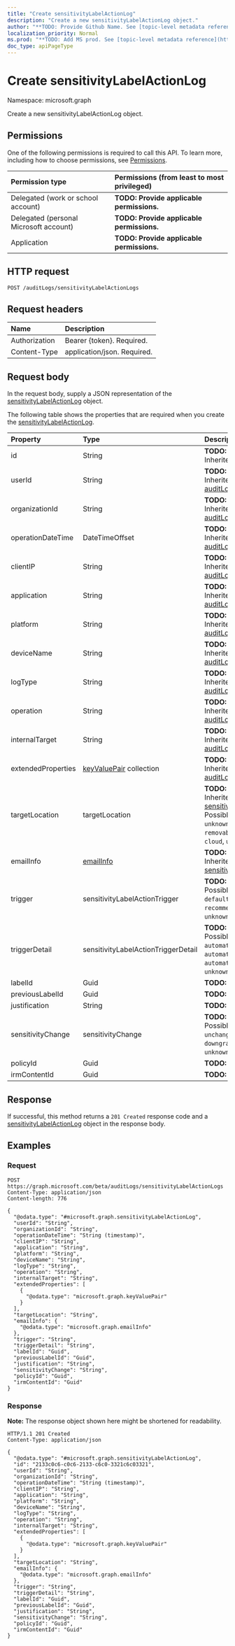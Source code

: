 ```yaml
---
title: "Create sensitivityLabelActionLog"
description: "Create a new sensitivityLabelActionLog object."
author: "**TODO: Provide Github Name. See [topic-level metadata reference](https://msgo.azurewebsites.net/add/document/guidelines/metadata.html#topic-level-metadata)**"
localization_priority: Normal
ms.prod: "**TODO: Add MS prod. See [topic-level metadata reference](https://msgo.azurewebsites.net/add/document/guidelines/metadata.html#topic-level-metadata)**"
doc_type: apiPageType
---
```


# Create sensitivityLabelActionLog
Namespace: microsoft.graph

Create a new sensitivityLabelActionLog object.

## Permissions
One of the following permissions is required to call this API. To learn more, including how to choose permissions, see [Permissions](/graph/permissions-reference).

|Permission type|Permissions (from least to most privileged)|
|:---|:---|
|Delegated (work or school account)|**TODO: Provide applicable permissions.**|
|Delegated (personal Microsoft account)|**TODO: Provide applicable permissions.**|
|Application|**TODO: Provide applicable permissions.**|

## HTTP request

<!-- {
  "blockType": "ignored"
}
-->
``` http
POST /auditLogs/sensitivityLabelActionLogs
```

## Request headers
|Name|Description|
|:---|:---|
|Authorization|Bearer {token}. Required.|
|Content-Type|application/json. Required.|

## Request body
In the request body, supply a JSON representation of the [sensitivityLabelActionLog](../resources/sensitivitylabelactionlog.md) object.

The following table shows the properties that are required when you create the [sensitivityLabelActionLog](../resources/sensitivitylabelactionlog.md).

|Property|Type|Description|
|:---|:---|:---|
|id|String|**TODO: Add Description** Inherited from [entity](../resources/entity.md)|
|userId|String|**TODO: Add Description** Inherited from [auditLogBase](../resources/auditlogbase.md)|
|organizationId|String|**TODO: Add Description** Inherited from [auditLogBase](../resources/auditlogbase.md)|
|operationDateTime|DateTimeOffset|**TODO: Add Description** Inherited from [auditLogBase](../resources/auditlogbase.md)|
|clientIP|String|**TODO: Add Description** Inherited from [auditLogBase](../resources/auditlogbase.md)|
|application|String|**TODO: Add Description** Inherited from [auditLogBase](../resources/auditlogbase.md)|
|platform|String|**TODO: Add Description** Inherited from [auditLogBase](../resources/auditlogbase.md)|
|deviceName|String|**TODO: Add Description** Inherited from [auditLogBase](../resources/auditlogbase.md)|
|logType|String|**TODO: Add Description** Inherited from [auditLogBase](../resources/auditlogbase.md)|
|operation|String|**TODO: Add Description** Inherited from [auditLogBase](../resources/auditlogbase.md)|
|internalTarget|String|**TODO: Add Description** Inherited from [auditLogBase](../resources/auditlogbase.md)|
|extendedProperties|[keyValuePair](../resources/synchronization-keyvaluepair.md) collection|**TODO: Add Description** Inherited from [auditLogBase](../resources/auditlogbase.md)|
|targetLocation|targetLocation|**TODO: Add Description** Inherited from [sensitivityLabelLogBase](../resources/sensitivitylabellogbase.md). Possible values are: `unknown`, `localMedia`, `removableMedia`, `fileshare`, `cloud`, `unknownFutureValue`.|
|emailInfo|[emailInfo](../resources/emailinfo.md)|**TODO: Add Description** Inherited from [sensitivityLabelLogBase](../resources/sensitivitylabellogbase.md)|
|trigger|sensitivityLabelActionTrigger|**TODO: Add Description**. Possible values are: `default`, `manual`, `recommended`, `automatic`, `unknownFutureValue`.|
|triggerDetail|sensitivityLabelActionTriggerDetail|**TODO: Add Description**. Possible values are: `none`, `automaticByPolicyMatch`, `automaticByReplyOrForward`, `automaticByHierarchy`, `unknownFutureValue`.|
|labelId|Guid|**TODO: Add Description**|
|previousLabelId|Guid|**TODO: Add Description**|
|justification|String|**TODO: Add Description**|
|sensitivityChange|sensitivityChange|**TODO: Add Description**. Possible values are: `unchanged`, `upgraded`, `downgraded`, `unknownFutureValue`.|
|policyId|Guid|**TODO: Add Description**|
|irmContentId|Guid|**TODO: Add Description**|



## Response

If successful, this method returns a `201 Created` response code and a [sensitivityLabelActionLog](../resources/sensitivitylabelactionlog.md) object in the response body.

## Examples

### Request
<!-- {
  "blockType": "request",
  "name": "create_sensitivitylabelactionlog_from_"
}
-->
``` http
POST https://graph.microsoft.com/beta/auditLogs/sensitivityLabelActionLogs
Content-Type: application/json
Content-length: 776

{
  "@odata.type": "#microsoft.graph.sensitivityLabelActionLog",
  "userId": "String",
  "organizationId": "String",
  "operationDateTime": "String (timestamp)",
  "clientIP": "String",
  "application": "String",
  "platform": "String",
  "deviceName": "String",
  "logType": "String",
  "operation": "String",
  "internalTarget": "String",
  "extendedProperties": [
    {
      "@odata.type": "microsoft.graph.keyValuePair"
    }
  ],
  "targetLocation": "String",
  "emailInfo": {
    "@odata.type": "microsoft.graph.emailInfo"
  },
  "trigger": "String",
  "triggerDetail": "String",
  "labelId": "Guid",
  "previousLabelId": "Guid",
  "justification": "String",
  "sensitivityChange": "String",
  "policyId": "Guid",
  "irmContentId": "Guid"
}
```


### Response
**Note:** The response object shown here might be shortened for readability.
<!-- {
  "blockType": "response",
  "truncated": true,
  "@odata.type": "microsoft.graph.sensitivityLabelActionLog"
}
-->
``` http
HTTP/1.1 201 Created
Content-Type: application/json

{
  "@odata.type": "#microsoft.graph.sensitivityLabelActionLog",
  "id": "2133c0c6-c0c6-2133-c6c0-3321c6c03321",
  "userId": "String",
  "organizationId": "String",
  "operationDateTime": "String (timestamp)",
  "clientIP": "String",
  "application": "String",
  "platform": "String",
  "deviceName": "String",
  "logType": "String",
  "operation": "String",
  "internalTarget": "String",
  "extendedProperties": [
    {
      "@odata.type": "microsoft.graph.keyValuePair"
    }
  ],
  "targetLocation": "String",
  "emailInfo": {
    "@odata.type": "microsoft.graph.emailInfo"
  },
  "trigger": "String",
  "triggerDetail": "String",
  "labelId": "Guid",
  "previousLabelId": "Guid",
  "justification": "String",
  "sensitivityChange": "String",
  "policyId": "Guid",
  "irmContentId": "Guid"
}
```

